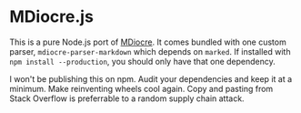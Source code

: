 # MDiocre.js

This is a pure Node.js port of [MDiocre](https://github.com/zoomten/mdiocre).
It comes bundled with one custom parser, `mdiocre-parser-markdown` which depends on `marked`. If installed with
`npm install --production`, you should only have that one dependency.

I won't be publishing this on npm.
Audit your dependencies and keep it at a minimum. Make reinventing wheels cool again. Copy and pasting from Stack Overflow is preferrable to a random supply chain attack.